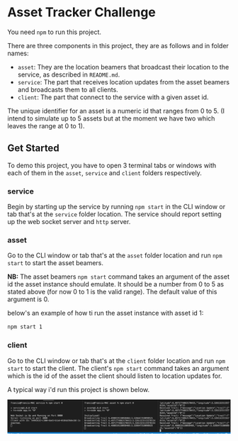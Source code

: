 # Asset Tracker Challenge

You need `npm` to run this project.

There are three components in this project, they are as follows and in folder names:

- `asset`: They are the location beamers that broadcast their location to the service, as described in `README.md`.
- `service`: The part that receives location updates from the asset beamers and broadcasts them to all clients.
- `client`: The part that connect to the service with a given asset id.

The unique identifier for an asset is a numeric id that ranges from 0 to 5. (I intend to simulate up to 5 assets but at the moment we have two which leaves the range at 0 to 1).

## Get Started

To demo this project, you have to open 3 terminal tabs or windows with each of them in the `asset`, `service` and `client` folders respectively.

### service

Begin by starting up the service by running `npm start` in the CLI window or tab that's at the `service` folder location. The service should report setting up the web socket server and `http` server.

### asset

Go to the CLI window or tab that's at the `asset` folder location and run `npm start` to start the asset beamers.

__NB:__ The asset beamers `npm start` command takes an argument of the asset id the asset instance should emulate. It should be a number from 0 to 5 as stated above (for now 0 to 1 is the valid range). The default value of this argument is 0.

below's an example of how ti run the asset instance with asset id 1:

```bash
npm start 1
```

### client

Go to the CLI window or tab that's at the `client` folder location and run `npm start` to start the client. The client's `npm start` command takes an argument which is the id of the asset the client should listen to location updates for.


A typical way i'd run this project is shown below.

![Sample](https://github.com/francis94c/backend-engineer-interview/blob/develop/images/sample.png?raw=true)